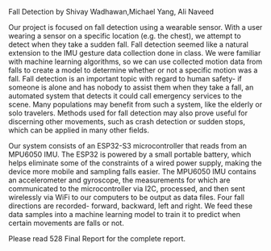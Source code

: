 Fall Detection by  Shivay Wadhawan,Michael Yang, Ali Naveed

Our project is focused on fall detection using a wearable sensor. With a user wearing a sensor on a specific location (e.g. the chest), we attempt to detect when they take a sudden fall. Fall detection seemed like a natural extension to the IMU gesture data collection done in class. We were familiar with machine learning algorithms, so we can use collected motion data from falls to create a model to determine whether or not a specific motion was a fall. Fall detection is an important topic with regard to human safety- if someone is alone and has nobody to assist them when they take a fall, an automated system that detects it could call emergency services to the scene. Many populations may benefit from such a system, like the elderly or solo travelers. Methods used for fall detection may also prove useful for discerning other movements, such as crash detection or sudden stops, which can be applied in many other fields.

Our system consists of an ESP32-S3 microcontroller that reads from an MPU6050 IMU. The ESP32 is powered by a small portable battery, which helps eliminate some of the constraints of a wired power supply, making the device more mobile and sampling falls easier. The MPU6050 IMU contains an accelerometer and gyroscope, the measurements for which are communicated to the microcontroller via I2C, processed, and then sent wirelessly via WiFi to our computers to be output as data files. Four fall directions are recorded- forward, backward, left and right. We feed these data samples into a machine learning model to train it to predict when certain movements are falls or not.

 Please read 528 Final Report for the complete report.
